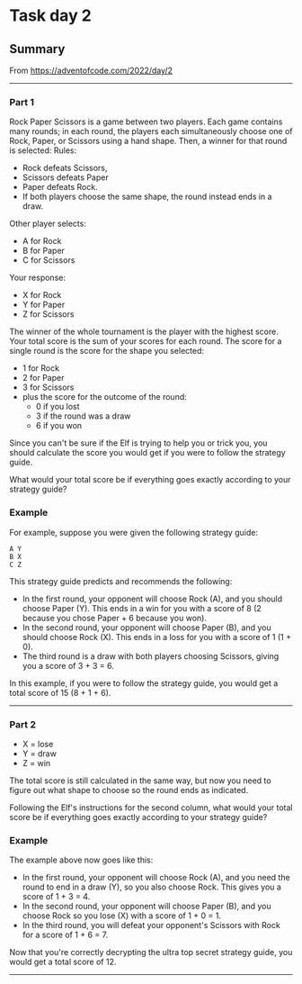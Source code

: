 # Task day 2

## Summary

From https://adventofcode.com/2022/day/2

---

### Part 1

Rock Paper Scissors is a game between two players. Each game contains many rounds; in each round, the players each simultaneously choose one of Rock, Paper, or Scissors using a hand shape. Then, a winner for that round is selected: 
Rules: 
* Rock defeats Scissors,
* Scissors defeats Paper
* Paper defeats Rock. 
* If both players choose the same shape, the round instead ends in a draw.

Other player selects:
* A for Rock 
* B for Paper
* C for Scissors

Your response: 
* X for Rock 
* Y for Paper
* Z for Scissors

The winner of the whole tournament is the player with the highest score. Your total score is the sum of your scores for each round. The score for a single round is the score for the shape you selected:
* 1 for Rock
* 2 for Paper 
* 3 for Scissors
* plus the score for the outcome of the round:
    * 0 if you lost
    * 3 if the round was a draw
    * 6 if you won

Since you can't be sure if the Elf is trying to help you or trick you, you should calculate the score you would get if you were to follow the strategy guide.

What would your total score be if everything goes exactly according to your strategy guide?

### Example

For example, suppose you were given the following strategy guide:
```
A Y
B X
C Z
```
This strategy guide predicts and recommends the following:

* In the first round, your opponent will choose Rock (A), and you should choose Paper (Y). This ends in a win for you with a score of 8 (2 because you chose Paper + 6 because you won).
* In the second round, your opponent will choose Paper (B), and you should choose Rock (X). This ends in a loss for you with a score of 1 (1 + 0).
* The third round is a draw with both players choosing Scissors, giving you a score of 3 + 3 = 6.

In this example, if you were to follow the strategy guide, you would get a total score of 15 (8 + 1 + 6).


---

### Part 2


* X = lose
* Y = draw
* Z = win

The total score is still calculated in the same way, but now you need to figure out what shape to choose so the round ends as indicated. 

Following the Elf's instructions for the second column, what would your total score be if everything goes exactly according to your strategy guide?

### Example

The example above now goes like this:

* In the first round, your opponent will choose Rock (A), and you need the round to end in a draw (Y), so you also choose Rock. This gives you a score of 1 + 3 = 4.
* In the second round, your opponent will choose Paper (B), and you choose Rock so you lose (X) with a score of 1 + 0 = 1.
* In the third round, you will defeat your opponent's Scissors with Rock for a score of 1 + 6 = 7.

Now that you're correctly decrypting the ultra top secret strategy guide, you would get a total score of 12.

___


